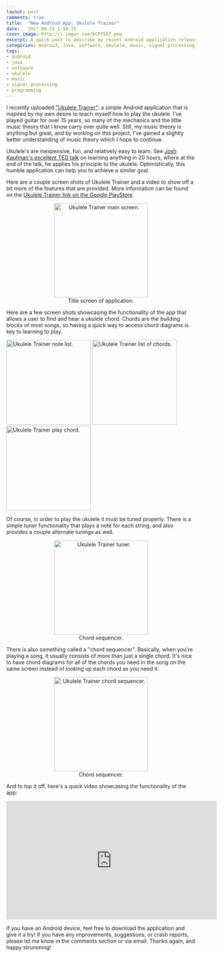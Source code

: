 ```yaml
---
layout: post
comments: true
title:  "New Android App: Ukulele Trainer"
date:   2017-06-15 1:58:35
cover_image: http://i.imgur.com/kCP75D7.png
excerpt: A quick post to describe my recent Android application release of " Ukulele Trainer".
categories: Android, Java, software, ukulele, music, signal processing, programming
tags:
- android
- java
- software
- ukulele
- music
- signal processing
- programming
---
```


I recently uploaded <a href="https://play.google.com/store/apps/details?id=com.ukulele.captainhampton.ukulelechords">"Ukulele Trainer"</a>: a simple Android application that is inspired by my own desire to teach myself how to play the ukulele. I've played guitar for over 15 years, so many of the mechanics and the little music theory that I know carry over quite well. Still, my music theory is anything but great, and by working on this project, I've gained a slightly better understanding of music theory which I hope to continue. 

Ukulele's are inexpensive, fun, and relatively easy to learn. See <a href="https://www.youtube.com/watch?v=5MgBikgcWnY">Josh Kaufman's excellent TED talk</a> on learning anything in 20 hours, where at the end of the talk, he applies his principle to the ukulele. Optimistically, this humble application can help you to achieve a similar goal.

Here are a couple screen shots of Ukulele Trainer and a video to show off a bit more of the features that are provided. More information can be found on the <a href="https://play.google.com/store/apps/details?id=com.ukulele.captainhampton.ukulelechords">Ukulele Trainer link on the Google PlayStore</a>. 

<tr>
	<td> 
		<center>
			<figure>
				<img src="http://i.imgur.com/kCP75D7.png" alt="Ukulele Trainer main screen." style="width: 250px;"/> 
				<figcaption>Title screen of application.</figcaption>
			</figure>
		</center>
	</td>
</tr>

Here are a few screen shots showcasing the functionality of the app that allows a user to find and hear a ukulele chord. Chords are the building blocks of most songs, so having a quick way to access chord diagrams is key to learning to play. 
<tr>
	<td> 
		<img src="http://i.imgur.com/bsVYzCu.png" alt="Ukulele Trainer note list." style="width: 225px;"/> 
		<img src="http://i.imgur.com/EvIY9Zs.png" alt="Ukulele Trainer list of chords." style="width: 225px;"/> 
		<img src="http://i.imgur.com/KBqp5HS.png" alt="Ukulele Trainer play chord." style="width: 225px;"/> 
	</td>
</tr>

Of course, in order to play the ukulele it must be tuned properly. There is a simple tuner functionality that plays a note for each string, and also provides a couple alternate tunings as well. 
<center>
	<figure>
		<tr>
			<td> 
				<img src="http://i.imgur.com/i3FPpME.png" alt="Ukulele Trainer tuner." style="width: 250px;"/> 
				<figcaption>Chord sequencer.</figcaption>
			</td>
		</tr>
	</figure>
</center>

There is also something called a "chord sequencer". Basically, when you're playing a song, it usually consists of more than just a single chord. It's nice to have chord diagrams for all of the chords you need in the song on the same screen instead of looking up each chord as you need it. 

<center>
	<figure>
		<tr>
			<td> 
				<img src="http://i.imgur.com/E3sR4NK.png" alt="Ukulele Trainer chord sequencer." style="width: 250px;"/> 
				<figcaption>Chord sequencer.</figcaption>
			</td>
		</tr>
	</figure>
</center>

And to top it off, here's a quick video showcasing the functionality of the app:

<div style="text-align:center">
<iframe width="560" height="315" src="https://www.youtube.com/embed/OaVrRES2o0g" frameborder="0" allowfullscreen></iframe>
</div>

If you have an Android device, feel free to download the application and give it a try! If you have any improvements, suggestions, or crash reports, please let me know in the comments section or via email. Thanks again, and happy strumming!
